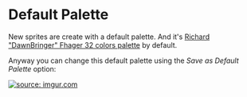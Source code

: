# Default Palette

New sprites are create with a default palette. And it's [Richard "DawnBringer" Fhager 32 colors palette](http://pixeljoint.com/forum/forum_posts.asp?TID=16247) by default.

Anyway you can change this default palette using the *Save as Default Palette* option:

<a href="http://imgur.com/05tiLaW"><img src="http://i.imgur.com/05tiLaW.gif" title="source: imgur.com" /></a>
